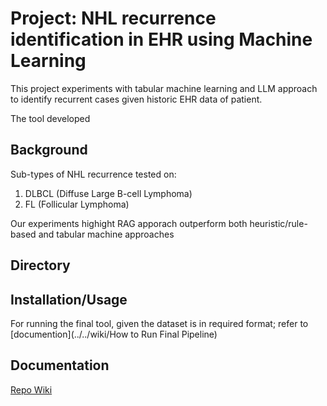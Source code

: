 # Project: NHL recurrence identification in EHR using Machine Learning

This project experiments with tabular machine learning and LLM approach to identify recurrent cases given historic EHR data of patient.

The tool developed 

## Background



Sub-types of NHL recurrence tested on:
1. DLBCL (Diffuse Large B-cell Lymphoma)
2. FL (Follicular Lymphoma)

Our experiments highight RAG apporach outperform both heuristic/rule-based and tabular machine approaches

## Directory

## Installation/Usage
For running the final tool, given the dataset is in required format; refer to [documention](../../wiki/How to Run Final Pipeline)

## Documentation
[Repo Wiki](../../wiki)